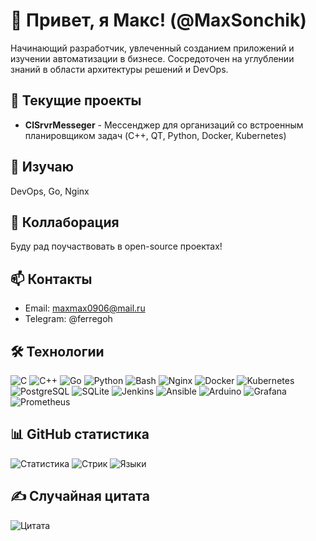 # 👋 Привет, я Макс! (@MaxSonchik)

Начинающий разработчик, увлеченный созданием приложений и изучении автоматизации в бизнесе. Сосредоточен на углублении знаний в области архитектуры решений и DevOps.

## 🔭 Текущие проекты
- **ClSrvrMesseger** - Мессенджер для организаций со встроенным планировщиком задач (C++, QT, Python, Docker, Kubernetes)

## 🌱 Изучаю
DevOps, Go, Nginx

## 👯 Коллаборация
Буду рад поучаствовать в open-source проектах!

## 📫 Контакты
- Email: maxmax0906@mail.ru
- Telegram: @ferregoh

## 🛠️ Технологии
![C](https://img.shields.io/badge/c-%2300599C.svg?style=for-the-badge&logo=c&logoColor=white)
![C++](https://img.shields.io/badge/c++-%2300599C.svg?style=for-the-badge&logo=c%2B%2B&logoColor=white)
![Go](https://img.shields.io/badge/go-%2300ADD8.svg?style=for-the-badge&logo=go&logoColor=white)
![Python](https://img.shields.io/badge/python-3670A0?style=for-the-badge&logo=python&logoColor=ffdd54)
![Bash](https://img.shields.io/badge/bash_script-%23121011.svg?style=for-the-badge&logo=gnu-bash&logoColor=white)
![Nginx](https://img.shields.io/badge/nginx-%23009639.svg?style=for-the-badge&logo=nginx&logoColor=white)
![Docker](https://img.shields.io/badge/docker-%230db7ed.svg?style=for-the-badge&logo=docker&logoColor=white)
![Kubernetes](https://img.shields.io/badge/kubernetes-%23326ce5.svg?style=for-the-badge&logo=kubernetes&logoColor=white)
![PostgreSQL](https://img.shields.io/badge/postgres-%23316192.svg?style=for-the-badge&logo=postgresql&logoColor=white)
![SQLite](https://img.shields.io/badge/sqlite-%2307405e.svg?style=for-the-badge&logo=sqlite&logoColor=white)
![Jenkins](https://img.shields.io/badge/jenkins-%232C5263.svg?style=for-the-badge&logo=jenkins&logoColor=white)
![Ansible](https://img.shields.io/badge/ansible-%231A1918.svg?style=for-the-badge&logo=ansible&logoColor=white)
![Arduino](https://img.shields.io/badge/-Arduino-00979D?style=for-the-badge&logo=Arduino&logoColor=white)
![Grafana](https://img.shields.io/badge/grafana-%23F46800.svg?style=for-the-badge&logo=grafana&logoColor=white)
![Prometheus](https://img.shields.io/badge/Prometheus-E6522C?style=for-the-badge&logo=Prometheus&logoColor=white)

## 📊 GitHub статистика
![Статистика](https://github-readme-stats.vercel.app/api?username=MaxSonchik&theme=radical&hide_border=false&include_all_commits=true&count_private=true)
![Стрик](https://nirzak-streak-stats.vercel.app/?user=MaxSonchik&theme=radical&hide_border=false)
![Языки](https://github-readme-stats.vercel.app/api/top-langs/?username=MaxSonchik&theme=radical&hide_border=false&include_all_commits=true&count_private=true&layout=compact)

## ✍️ Случайная цитата
![Цитата](https://quotes-github-readme.vercel.app/api?type=horizontal&theme=radical)
